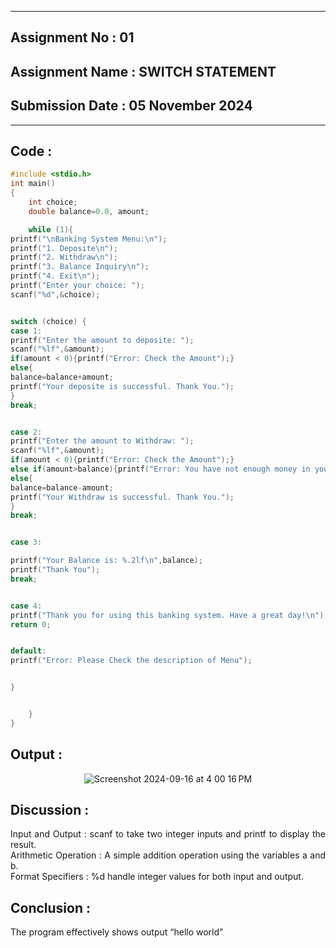 
----------
## **Assignment No : 01**

## **Assignment Name : SWITCH STATEMENT**

## **Submission Date : 05 November 2024**

----------



## **Code :**
```C
#include <stdio.h>
int main()
{
    int choice;
    double balance=0.0, amount;

    while (1){
printf("\nBanking System Menu:\n");
printf("1. Deposite\n");
printf("2. Withdraw\n");
printf("3. Balance Inquiry\n");
printf("4. Exit\n");
printf("Enter your choice: ");
scanf("%d",&choice);


switch (choice) {
case 1:
printf("Enter the amount to deposite: ");
scanf("%lf",&amount);
if(amount < 0){printf("Error: Check the Amount");}
else{
balance=balance+amount;
printf("Your deposite is successful. Thank You.");
}
break;


case 2:
printf("Enter the amount to Withdraw: ");
scanf("%lf",&amount);
if(amount < 0){printf("Error: Check the Amount");}
else if(amount>balance){printf("Error: You have not enough money in your account.");}
else{
balance=balance-amount;
printf("Your Withdraw is successful. Thank You.");
}
break;


case 3:

printf("Your Balance is: %.2lf\n",balance);
printf("Thank You");
break;


case 4:
printf("Thank you for using this banking system. Have a great day!\n");
return 0;


default:
printf("Error: Please Check the description of Menu");


}


    }
}
```

## **Output :**
<p align="center">
<img alt="Screenshot 2024-09-16 at 4 00 16 PM" src="https://github.com/user-attachments/assets/c7b5a016-eda9-4aa2-a2ec-2b1402d764d3">
</p>

## **Discussion :**
<div align="justify">
Input and Output : scanf to take two integer inputs and printf to display the result.<br>
Arithmetic Operation : A simple addition operation using the variables a and b.<br>
Format Specifiers : %d handle integer values for both input and output.<br>
</div>

## **Conclusion :**
<div align="justify">
The program effectively shows output “hello world”<br>
</div>
